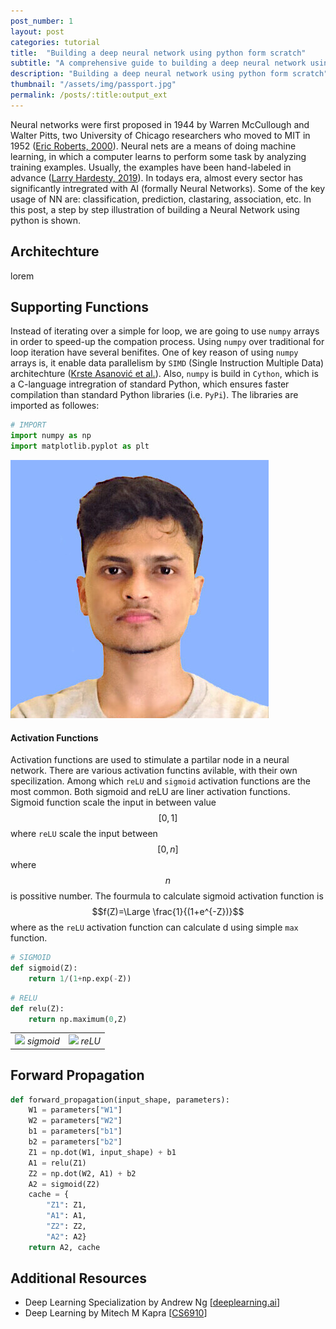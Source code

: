 ```yaml
---
post_number: 1
layout: post
categories: tutorial
title:  "Building a deep neural network using python form scratch"
subtitle: "A comprehensive guide to building a deep neural network using python."
description: "Building a deep neural network using python form scratch"
thumbnail: "/assets/img/passport.jpg"
permalink: /posts/:title:output_ext
---
```


Neural networks were first proposed in 1944 by Warren McCullough and Walter Pitts, two University of Chicago researchers who moved to MIT in 1952 ([Eric Roberts, 2000][eric2000]). Neural nets are a means of doing machine learning, in which a computer learns to perform some task by analyzing training examples. Usually, the examples have been hand-labeled in advance ([Larry Hardesty, 2019][larry2019]). In todays era, almost every sector has significantly intregrated with AI (formally Neural Networks). Some of the key usage of NN are: classification, prediction, clastaring, association, etc. In this post, a step by step illustration of building a Neural Network using python is shown. 

## Architechture

lorem

## Supporting Functions

Instead of iterating over a simple for loop, we are going to use `numpy` arrays in order to speed-up the compation process. Using `numpy` over traditional for loop iteration have several benifites. One of key reason of using `numpy` arrays is, it enable data parallelism by `SIMD` (Single Instruction Multiple Data) architechture ([Krste Asanović et al.][krste]). Also, `numpy` is build in `Cython`, which is a C-language intregration of standard Python, which ensures faster compilation than standard Python libraries (i.e. `PyPi`). The libraries are imported as followes:

```py
# IMPORT
import numpy as np
import matplotlib.pyplot as plt
```

![](/assets/img/passport.jpg)

#### Activation Functions

Activation functions are used to stimulate a partilar node in a neural network. There are various activation functins avilable, with their own specilization. Among which `reLU` and `sigmoid` activation functions are the most common. Both sigmoid and reLU are liner activation functions. Sigmoid function scale the input in between value $$[0,1]$$ where `reLU` scale the input between $$[0,n]$$ where $$n$$ is possitive number.  The fourmula to calculate sigmoid activation function is $$f(Z)=\Large \frac{1}{(1+e^{-Z})}$$ where as the `reLU` activation function can calculate d using simple `max` function. 

```py
# SIGMOID
def sigmoid(Z):
    return 1/(1+np.exp(-Z))
```
```py
# RELU
def relu(Z):
    return np.maximum(0,Z)
```

|||
|-|-|
|![](/assets/posts/1/sigmoid_plot.png) _sigmoid_|![](/assets/posts/1/relu_plot.png) _reLU_|

## Forward Propagation

```py
def forward_propagation(input_shape, parameters):
    W1 = parameters["W1"]
    W2 = parameters["W2"]
    b1 = parameters["b1"]
    b2 = parameters["b2"]
    Z1 = np.dot(W1, input_shape) + b1
    A1 = relu(Z1)
    Z2 = np.dot(W2, A1) + b2
    A2 = sigmoid(Z2)
    cache = {
        "Z1": Z1,
        "A1": A1,
        "Z2": Z2,
        "A2": A2}
    return A2, cache
```

## Additional Resources

- Deep Learning Specialization by Andrew Ng [[deeplearning.ai][deeplearningai]]
- Deep Learning by Mitech M Kapra [[CS6910][mitesh]]

<!-- references -->

[eric2000]: https://cs.stanford.edu/people/eroberts/courses/soco/projects/neural-networks/History/history1.html
[larry2019]: https://news.mit.edu/2017/explained-neural-networks-deep-learning-0414
[krste]: http://wla.berkeley.edu/~cs61c/fa17/lec/18/L18%20SIMD%20(1up).pdf
[deeplearningai]: asdf
[mitesh]: http://www.cse.iitm.ac.in/~miteshk/CS6910.html
